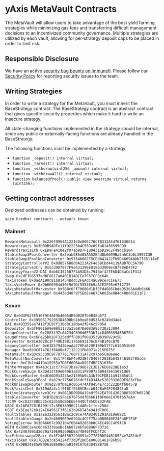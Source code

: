 # yAxis MetaVault Contracts

The MetaVault will allow users to take advantage of the best yield farming strategies while minimizing gas fees and transferring difficult management decisions to an incentivized community governance. Multiple strategies are utilized by each vault, allowing for per-strategy deposit caps to be placed in order to limit risk.

## Responsible Disclosure

We have an active [security bug bounty on Immunefi](https://immunefi.com/bounty/yaxis/). Please follow our [Security Policy](https://github.com/yaxis-project/metavault/security/policy) for reporting security issues to the team.

## Writing Strategies

In order to write a strategy for the MetaVault, you must inherit the BaseStrategy contract. The BaseStrategy contract is an abstract contract that gives specific security properties which make it hard to write an insecure strategy.

All state-changing functions implemented in the strategy should be internal, since any public or externally-facing functions are already handled in the BaseStrategy.

 The following functions must be implemented by a strategy:
 - `function _deposit() internal virtual;`
 - `function _harvest() internal virtual;`
 - `function _withdraw(uint256 _amount) internal virtual;`
 - `function _withdrawAll() internal virtual;`
 - `function balanceOfPool() public view override virtual returns (uint256);`

## Getting contract addressses

Deployed addresses can be obtained by running:

```
yarn hardhat contracts --network kovan
```

### Mainnet

```
RewardsMetavault 0x226f9954A1221cDe805C76CfB312A5d761630E14
RewardsYaxis 0x3b09B9ADFe11f92225b4C55De89fa81456595CD9
RewardsYaxisEth 0xEDaFe410e2f07ab9D7F1B04316D29C2F49dCb104
StableSwap3PoolConverter 0x2eab685d85AA52E4d8b6699Ba5aAC3b0c3992C3B
StableSwap3PoolNonConverter 0x9354b082E5CEdb41422Fb9D4669Ab8b7f8511AeE
StrategyControllerV2 0x0d857688d6A223A2F4e58CDd44119ABb7DC5A790
StrategyCurve3Crv 0x5cd9D7977F9e431399E8186339D9ecBf88eD43F2
StrategyYearnV2-DAI 0xb6C352587F4A92D3c7946bf42fE6D4D3aCd1F312
Swap 0xCdF398537adbF8617a8401B14DCEe7F67CF8c64b
YaxisToken 0x0adA190c81b814548ddC2F6AdC4a689ce7C1FE73
YaxisVotePower 0xDb6E6904d50f9d9Df5554Eb9aACE2F95e6712739
yAxisMetaVaultHarvester 0x5BBc6Ff70680d1DfEFd4685CbdeD5363A4db9b66
yAxisMetaVaultManager 0x443ed48F975E02eA67CA0d2be0B4d4806d1E31F2
```

### Kovan

```
CRV 0x0d3F625E516f9C4AE9b46054B9d0207b0B38b573
Controller 0x395051792953D489Bbb1b9eaE8d53Ac9240d34e4
DAI 0x483355ee7412f3E97f13Bd8C19da42fE46c5F054
Depositor 0xbfF9016A9e98A1173a35687De083A85730a13004
GaugeController 0x2883f97c04234C890d6F33b74c840B389A5B67Fd
GaugeProxy 0xc6Fe25bb1DF325edffF881f9083539b390929c5D
Harvester 0x91A3628c1Ff48E19B1176b693136cBF4B140cB70
LegacyController 0x61E579436eaAa270FaE20F199b57f7c616951b99
Manager 0xe8b9C674762f6A80af7112C21Fb8D71a215F075f
MetaVault 0x0Dc95c39C9F787761708FF31A72c97b65CaDeeec
MetaVaultNonConverter 0x1fF48bF4e923Ef7D405f2818b645f46103f85cde
Minter 0xC1b1e4419a15935a7D8Fd606AaD92FdBF781035e
MinterWrapper 0x4e3c12cc77FB73baa796b72C3B176E60228E1a53
MockCurveGauge 0x2Dd337A9e640b1a8311F8907a3B0435615671d69
MockCurveMinter 0xdC66D93325Ae21595b9cA3bf9CFDB11A91385dC4
MockStableSwap3Pool 0x829c7756076fdcff4D34Ac5202332089F983cFba
MockUniswapRouter 0x9d270fDa19c065474Af9454E7c3c222D4fb8457B
MockYaxisChef 0x719dAa4c1f91BCf9385CBecb044BaE4F28484fa8
NativeStrategyCurve3Crv 0x861DD09D8A19b0f542EA7914202B885D97b652DE
StablesConverter 0xB7D2015FaC676F5ddf06661f0F00e1470f657eA4
T3CRV 0xc033788b535c02d550dB6E6E4440Cf85CbE32FAB
USDC 0x1AFA7C8fB499ff2c5E638996C11dAEe1ffec258d
USDT 0x3Eae32bD124E64561F3f6162b96B7434941d7066
VaultStables 0x1aEe32285611Bac2C9ce74A92401291Aa10e682C
VaultStablesGauge 0x2e46090E9e02D4c4CCF75aa008640E24Fa0F7F4F
VotingEscrow 0x30A6667c992104f6B4A92858b0C4EC49CC4F9fC8
WETH 0x390C2e4c6d463339aeBc1Ab87246fa0B96FFD72d
YAX 0x42407091d2079a739E993696DBa74840fFCD4f2C
YaxEthUniswapV2Pair 0x3E2461587293851d27787BDF44B1D5F4e74B1dcF
YaxisToken 0x917B82e3ce54224f73dBf2D65e00881481FB6b58
sYAX 0x0BB24E85AB9D6168688dda0148CAfb83D458875B
```
